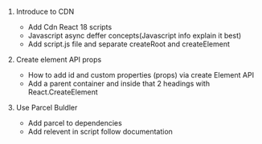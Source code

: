 1. Introduce to CDN

   - Add Cdn React 18 scripts
   - Javascript async deffer concepts(Javascript info explain it best)
   - Add script.js file and separate createRoot and createElement

2. Create element API props

   - How to add id and custom properties (props) via create Element API
   - Add a parent container and inside that 2 headings with React.CreateElement

3. Use Parcel Buldler

   - Add parcel to dependencies
   - Add relevent in script follow documentation
